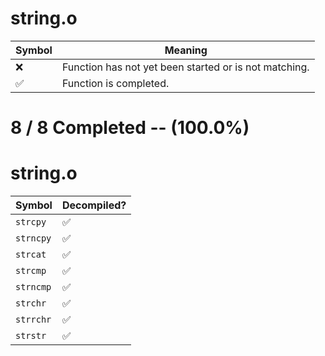 # string.o
| Symbol | Meaning 
| ------------- | ------------- 
| :x: | Function has not yet been started or is not matching. 
| :white_check_mark: | Function is completed. 


# 8 / 8 Completed -- (100.0%)
# string.o
| Symbol | Decompiled? |
| ------------- | ------------- |
| `strcpy` | :white_check_mark: |
| `strncpy` | :white_check_mark: |
| `strcat` | :white_check_mark: |
| `strcmp` | :white_check_mark: |
| `strncmp` | :white_check_mark: |
| `strchr` | :white_check_mark: |
| `strrchr` | :white_check_mark: |
| `strstr` | :white_check_mark: |
